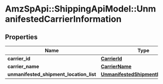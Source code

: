 # AmzSpApi::ShippingApiModel::UnmanifestedCarrierInformation

## Properties
Name | Type | Description | Notes
------------ | ------------- | ------------- | -------------
**carrier_id** | [**CarrierId**](CarrierId.md) |  | [optional] 
**carrier_name** | [**CarrierName**](CarrierName.md) |  | [optional] 
**unmanifested_shipment_location_list** | [**UnmanifestedShipmentLocationList**](UnmanifestedShipmentLocationList.md) |  | [optional] 

